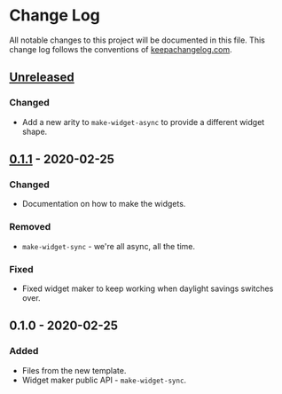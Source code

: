 # Change Log
All notable changes to this project will be documented in this file. This change log follows the conventions of [keepachangelog.com](http://keepachangelog.com/).

## [Unreleased]
### Changed
- Add a new arity to `make-widget-async` to provide a different widget shape.

## [0.1.1] - 2020-02-25
### Changed
- Documentation on how to make the widgets.

### Removed
- `make-widget-sync` - we're all async, all the time.

### Fixed
- Fixed widget maker to keep working when daylight savings switches over.

## 0.1.0 - 2020-02-25
### Added
- Files from the new template.
- Widget maker public API - `make-widget-sync`.

[Unreleased]: https://github.com/your-name/test-xml-parser/compare/0.1.1...HEAD
[0.1.1]: https://github.com/your-name/test-xml-parser/compare/0.1.0...0.1.1
